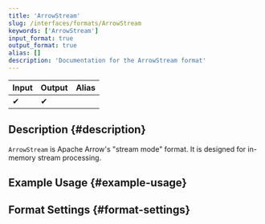 ```yaml
---
title: 'ArrowStream'
slug: /interfaces/formats/ArrowStream
keywords: ['ArrowStream']
input_format: true
output_format: true
alias: []
description: 'Documentation for the ArrowStream format'
---
```


| Input | Output | Alias |
|-------|--------|-------|
| ✔     | ✔      |       |

## Description {#description}

`ArrowStream` is Apache Arrow's "stream mode" format. It is designed for in-memory stream processing.

## Example Usage {#example-usage}

## Format Settings {#format-settings}

